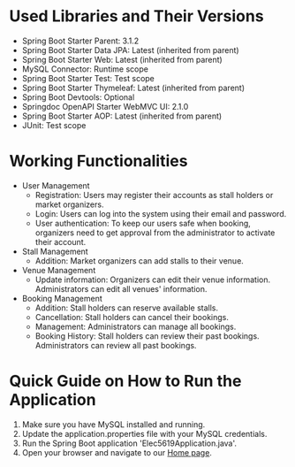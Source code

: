 # Used Libraries and Their Versions
  - Spring Boot Starter Parent: 3.1.2
  - Spring Boot Starter Data JPA: Latest (inherited from parent)
  - Spring Boot Starter Web: Latest (inherited from parent)
  - MySQL Connector: Runtime scope
  - Spring Boot Starter Test: Test scope
  - Spring Boot Starter Thymeleaf: Latest (inherited from parent)
  - Spring Boot Devtools: Optional
  - Springdoc OpenAPI Starter WebMVC UI: 2.1.0
  - Spring Boot Starter AOP: Latest (inherited from parent)
  - JUnit: Test scope

# Working Functionalities
  - User Management
    - Registration: Users may register their accounts as stall holders or market organizers.
    - Login: Users can log into the system using their email and password.
    - User authentication: To keep our users safe when booking, organizers need to get approval from the administrator to activate their account.
  - Stall Management
    - Addition: Market organizers can add stalls to their venue.
  - Venue Management
    - Update information: Organizers can edit their venue information. Administrators can edit all venues' information.
  - Booking Management
    - Addition: Stall holders can reserve available stalls.
    - Cancellation: Stall holders can cancel their bookings. 
    - Management: Administrators can manage all bookings.
    - Booking History: Stall holders can review their past bookings. Administrators can review all past bookings.

# Quick Guide on How to Run the Application
  1. Make sure you have MySQL installed and running.
  2. Update the application.properties file with your MySQL credentials.
  3. Run the Spring Boot application 'Elec5619Application.java'.
  4. Open your browser and navigate to our [Home page](http://localhost:8080).

